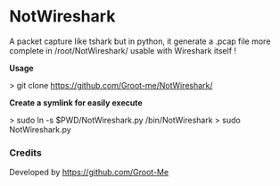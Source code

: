 # NotWireshark

A packet capture like tshark but in python, it generate a .pcap file more complete in /root/NotWireshark/ usable with Wireshark itself !

**Usage**

\> git clone https://github.com/Groot-me/NotWireshark/

**Create a symlink for easily execute**

\> sudo ln -s $PWD/NotWireshark.py /bin/NotWireshark
\> sudo NotWireshark.py

### Credits
Developed by https://github.com/Groot-Me
